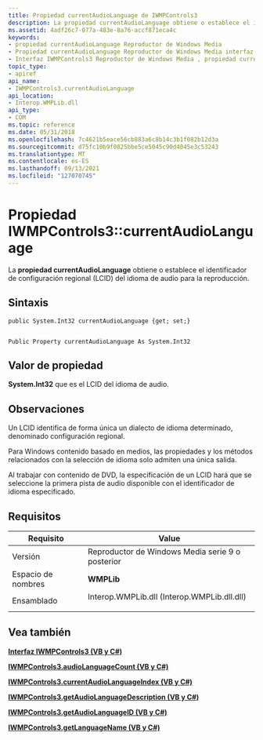 ```yaml
---
title: Propiedad currentAudioLanguage de IWMPControls3
description: La propiedad currentAudioLanguage obtiene o establece el identificador de configuración regional (LCID) del idioma de audio para la reproducción.
ms.assetid: 4adf26c7-077a-483e-8a76-accf871eca4c
keywords:
- propiedad currentAudioLanguage Reproductor de Windows Media
- Propiedad currentAudioLanguage Reproductor de Windows Media interfaz , IWMPControls3
- Interfaz IWMPControls3 Reproductor de Windows Media , propiedad currentAudioLanguage
topic_type:
- apiref
api_name:
- IWMPControls3.currentAudioLanguage
api_location:
- Interop.WMPLib.dll
api_type:
- COM
ms.topic: reference
ms.date: 05/31/2018
ms.openlocfilehash: 7c4621b5eace56cb883a6c8b14c3b1f082b12d3a
ms.sourcegitcommit: d75fc10b9f0825bbe5ce5045c90d4045e3c53243
ms.translationtype: MT
ms.contentlocale: es-ES
ms.lasthandoff: 09/13/2021
ms.locfileid: "127070745"
---
```

# <a name="iwmpcontrols3currentaudiolanguage-property"></a>Propiedad IWMPControls3::currentAudioLanguage

La **propiedad currentAudioLanguage** obtiene o establece el identificador de configuración regional (LCID) del idioma de audio para la reproducción.

## <a name="syntax"></a>Sintaxis


```CSharp
public System.Int32 currentAudioLanguage {get; set;}
```


```VB

Public Property currentAudioLanguage As System.Int32
```





## <a name="property-value"></a>Valor de propiedad

**System.Int32** que es el LCID del idioma de audio.

## <a name="remarks"></a>Observaciones

Un LCID identifica de forma única un dialecto de idioma determinado, denominado configuración regional.

Para Windows contenido basado en medios, las propiedades y los métodos relacionados con la selección de idioma solo admiten una única salida.

Al trabajar con contenido de DVD, la especificación de un LCID hará que se seleccione la primera pista de audio disponible con el identificador de idioma especificado.

## <a name="requirements"></a>Requisitos



| Requisito | Value |
|----------------------|------------------------------------------------------------------------------------------------------------------------|
| Versión<br/>   | Reproductor de Windows Media serie 9 o posterior<br/>                                                                      |
| Espacio de nombres<br/> | **WMPLib**<br/>                                                                                                  |
| Ensamblado<br/>  | <dl> <dt>Interop.WMPLib.dll (Interop.WMPLib.dll.dll)</dt> </dl> |



## <a name="see-also"></a>Vea también

<dl> <dt>

[**Interfaz IWMPControls3 (VB y C#)**](iwmpcontrols3--vb-and-c.md)
</dt> <dt>

[**IWMPControls3.audioLanguageCount (VB y C#)**](wmplibiwmpcontrols3-iwmpcontrols3-audiolanguagecount--vb-and-c.md)
</dt> <dt>

[**IWMPControls3.currentAudioLanguageIndex (VB y C#)**](wmplibiwmpcontrols3-iwmpcontrols3-currentaudiolanguageindex--vb-and-c.md)
</dt> <dt>

[**IWMPControls3.getAudioLanguageDescription (VB y C#)**](wmplibiwmpcontrols3-iwmpcontrols3-getaudiolanguagedescription--vb-and-c.md)
</dt> <dt>

[**IWMPControls3.getAudioLanguageID (VB y C#)**](wmplibiwmpcontrols3-iwmpcontrols3-getaudiolanguageid--vb-and-c.md)
</dt> <dt>

[**IWMPControls3.getLanguageName (VB y C#)**](wmplibiwmpcontrols3-iwmpcontrols3-getlanguagename--vb-and-c.md)
</dt> </dl>

 

 





